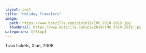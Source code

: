```yaml
---
layout: post
title: "Holiday Travelers"
image:
  path: https://www.botzilla.com/pix2019/IMG_9310-2019.jpg
  thumbnail: https://www.botzilla.com/pix2019/IMG_9310-2019.jpg
categories: [fStop]
---
```


Train tickets, Xian, 2008

